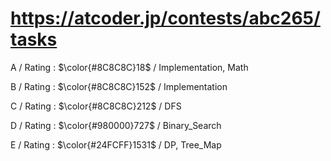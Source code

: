 # https://atcoder.jp/contests/abc265/tasks

A / Rating : $\color{#8C8C8C}18$ / Implementation, Math

B / Rating : $\color{#8C8C8C}152$ / Implementation

C / Rating : $\color{#8C8C8C}212$ / DFS

D / Rating : $\color{#980000}727$ / Binary_Search

E / Rating : $\color{#24FCFF}1531$ / DP, Tree_Map
